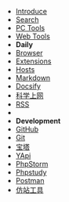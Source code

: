 * [Introduce](/tools/ "Introduce")
* [Search <i class="ri-search-line"></i>](/tools/search.md)
* [PC Tools <i class="fa fa-laptop"></i>](/tools/应用工具.md)
* [Web Tools <i class="ri-cloud-line"></i>](/tools/online.md "在线工具")
* **Daily**
* [Browser](/tools/browser.md "浏览器")
* [Extensions](/tools/browser-extensions.md "浏览器扩展程序")
* [Hosts](/tools/hosts.md "Hosts")
* [Markdown](/tools/markdown.md)
* [Docsify](/tools/docsify.md)
* [科学上网](/tools/vpn.md "科学上网")
* [RSS](/tools/rss.md)
* <!--[More](/tools/应用工具.md "应用工具")-->
* **Development**
* [GitHub](/tools/github.md)
* [Git](/tools/git.md)
* [宝塔](/tools/bt.md "宝塔")
* [YApi](/tools/yapi.md "api文档工具")
* [PhpStorm](/tools/phpstorm.md "JetBrains系列编辑器 - Phpstorm")
* [Phpstudy](/tools/phpstudy.md "Phpstudy")
* [Postman](/tools/postman.md "Postman")
* [仿站工具](tools/web-downloader.md "仿站工具")

